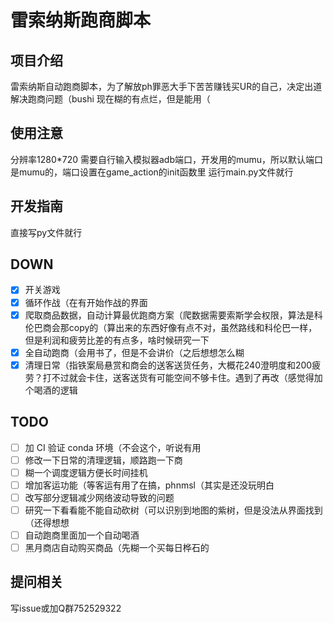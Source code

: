 # 雷索纳斯跑商脚本

## 项目介绍

雷索纳斯自动跑商脚本，为了解放ph罪恶大手下苦苦赚钱买UR的自己，决定出道解决跑商问题（bushi
现在糊的有点烂，但是能用（

## 使用注意

分辨率1280*720
需要自行输入模拟器adb端口，开发用的mumu，所以默认端口是mumu的，端口设置在game_action的init函数里
运行main.py文件就行

## 开发指南

直接写py文件就行

## DOWN

- [x] 开关游戏
- [x] 循环作战（在有开始作战的界面
- [x] 爬取商品数据，自动计算最优跑商方案（爬数据需要索斯学会权限，算法是科伦巴商会那copy的（算出来的东西好像有点不对，虽然路线和科伦巴一样，但是利润和疲劳比差的有点多，啥时候研究一下
- [x] 全自动跑商（会用书了，但是不会讲价（之后想想怎么糊
- [x] 清理日常（指铁案局悬赏和商会的送客送货任务，大概花240澄明度和200疲劳？打不过就会卡住，送客送货有可能空间不够卡住。遇到了再改（感觉得加个喝酒的逻辑

## TODO

- [ ] 加 CI 验证 conda 环境（不会这个，听说有用
- [ ] 修改一下日常的清理逻辑，顺路跑一下商
- [ ] 糊一个调度逻辑方便长时间挂机
- [ ] 增加客运功能（等客运有用了在搞，phnmsl（其实是还没玩明白
- [ ] 改写部分逻辑减少网络波动导致的问题
- [ ] 研究一下看看能不能自动砍树（可以识别到地图的紫树，但是没法从界面找到（还得想想
- [ ] 自动跑商里面加一个自动喝酒
- [ ] 黑月商店自动购买商品（先糊一个买每日桦石的

## 提问相关

写issue或加Q群752529322
